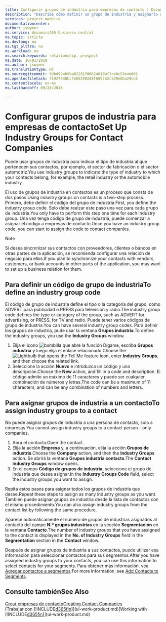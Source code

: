 ```yaml
---
title: Configurar grupos de industria para empresas de contacto | Documentos de Microsoft
description: "Describe cómo definir un grupo de industria y asignarlo a una empresa de contacto, por ejemplo, en la industria minorista o la industria del automóvil."
services: project-madeira
documentationcenter: 
author: jswymer
ms.service: dynamics365-business-central
ms.topic: article
ms.devlang: na
ms.tgt_pltfrm: na
ms.workload: na
ms.search.keywords: relationship, prospect
ms.date: 10/01/2018
ms.author: jswymer
ms.translationtype: HT
ms.sourcegitcommit: 9dbd92409ba02281f008246194f3ce0c53e4e001
ms.openlocfilehash: f1927938bc7e882902d8f609242c529e0ba29cd1
ms.contentlocale: es-mx
ms.lasthandoff: 09/28/2018

---
```

# <a name="set-up-industry-groups-for-contact-companies"></a><span data-ttu-id="c5088-103">Configurar grupos de industria para empresas de contacto</span><span class="sxs-lookup"><span data-stu-id="c5088-103">Set Up Industry Groups for Contact Companies</span></span>
<span data-ttu-id="c5088-104">Puede usar grupos de industria para indicar el tipo de industria al que pertenecen sus contactos, por ejemplo, el sector de fabricación o el sector automotriz.</span><span class="sxs-lookup"><span data-stu-id="c5088-104">You use industry groups to indicate the type of industry to which your contacts belong, for example, the retail industry or the automobile industry.</span></span>

<span data-ttu-id="c5088-105">El uso de grupos de industria en contactos es un proceso que consta de dos pasos.</span><span class="sxs-lookup"><span data-stu-id="c5088-105">Using industry groups on contacts is a two-step process.</span></span> <span data-ttu-id="c5088-106">Primero, debe definir el código del grupo de industria.</span><span class="sxs-lookup"><span data-stu-id="c5088-106">First, you define the industry group code.</span></span> <span data-ttu-id="c5088-107">Solo debe realzar este paso una vez para cada grupo de industria.</span><span class="sxs-lookup"><span data-stu-id="c5088-107">You only have to perform this step one time for each industry group.</span></span> <span data-ttu-id="c5088-108">Una vez tenga código de grupo de industria, puede comenzar a asignar el código a empresas de contacto.</span><span class="sxs-lookup"><span data-stu-id="c5088-108">Once you have an industry group code, you can start to assign the code to contact companies.</span></span>

> [!NOTE]  
>   <span data-ttu-id="c5088-109">Si desea sincronizar sus contactos con proveedores, clientes o bancos en otras partes de la aplicación, se recomienda configurar una relación de negocio para ellos.</span><span class="sxs-lookup"><span data-stu-id="c5088-109">If you plan to synchronize your contacts with vendors, customers, or bank accounts in other parts of the application, you may want to set up a business relation for them.</span></span>

## <a name="to-define-an-industry-group-code"></a><span data-ttu-id="c5088-110">Para definir un código de grupo de industria</span><span class="sxs-lookup"><span data-stu-id="c5088-110">To define an industry group code</span></span>
<span data-ttu-id="c5088-111">El código de grupo de industria define el tipo o la categoría del grupo, como ADVERT para publicidad o PRESS para televisión y radio.</span><span class="sxs-lookup"><span data-stu-id="c5088-111">The industry group code defines the type or category of the group, such as ADVERT for advertising, or PRESS, for TV and radio.</span></span> <span data-ttu-id="c5088-112">Puede tener varios códigos de grupo de industria.</span><span class="sxs-lookup"><span data-stu-id="c5088-112">You can have several industry group codes.</span></span> <span data-ttu-id="c5088-113">Para definir los grupos de industria, pude usar la ventana **Grupos industria**.</span><span class="sxs-lookup"><span data-stu-id="c5088-113">To define the industry groups, you use the **Industry Groups** window.</span></span>

1. <span data-ttu-id="c5088-114">Elija el icono ![bombilla que abre la función Dígame](media/ui-search/search_small.png "Dígame que desea hacer"), escriba **Grupos industria** y luego elija el enlace relacionado.</span><span class="sxs-lookup"><span data-stu-id="c5088-114">Choose the ![Lightbulb that opens the Tell Me feature](media/ui-search/search_small.png "Tell me what you want to do") icon, enter **Industry Groups**, and then choose the related link.</span></span>
2. <span data-ttu-id="c5088-115">Seleccione la acción **Nuevo** e introduzca un código y una descripción.</span><span class="sxs-lookup"><span data-stu-id="c5088-115">Choose the **New** action, and fill in a code and description.</span></span> <span data-ttu-id="c5088-116">El código admite un máximo de 11 caracteres y puede ser cualquier combinación de números y letras.</span><span class="sxs-lookup"><span data-stu-id="c5088-116">The code can be a maximum of 11 characters, and can be any combination of numbers and letters.</span></span>

## <a name="AssignIndustryGroupContact"></a> <span data-ttu-id="c5088-117">Para asignar grupos de industria a un contacto</span><span class="sxs-lookup"><span data-stu-id="c5088-117">To assign industry groups to a contact</span></span>
<span data-ttu-id="c5088-118">No puede asignar grupos de industria a una persona de contacto, solo a empresas.</span><span class="sxs-lookup"><span data-stu-id="c5088-118">You cannot assign industry groups to a contact person - only companies.</span></span>

1. <span data-ttu-id="c5088-119">Abra el contacto.</span><span class="sxs-lookup"><span data-stu-id="c5088-119">Open the contact.</span></span>
2. <span data-ttu-id="c5088-120">Elija la acción **Empresa** y, a continuación, elija la acción **Grupos de industria**.</span><span class="sxs-lookup"><span data-stu-id="c5088-120">Choose the **Company** action, and then the **Industry Groups** action.</span></span> <span data-ttu-id="c5088-121">Se abrirá la ventana **Grupos industria contacto**.</span><span class="sxs-lookup"><span data-stu-id="c5088-121">The **Contact Industry Groups** window opens.</span></span>
3. <span data-ttu-id="c5088-122">En el campo **Código de grupos de industria**, seleccione el grupo de industria que desea asignar.</span><span class="sxs-lookup"><span data-stu-id="c5088-122">In the **Industry Groups Code** field, select the industry groups you want to assign.</span></span>

<span data-ttu-id="c5088-123">Repita estos pasos para asignar todos los grupos de industria que desee.</span><span class="sxs-lookup"><span data-stu-id="c5088-123">Repeat these steps to assign as many industry groups as you want.</span></span> <span data-ttu-id="c5088-124">También puede asignar grupos de industria desde la lista de contactos con el mismo procedimiento.</span><span class="sxs-lookup"><span data-stu-id="c5088-124">You can also assign industry groups from the contact list by following the same procedure.</span></span>

<span data-ttu-id="c5088-125">Aparece automáticamente el número de grupos de industrias asignados al contacto del campo **N.º grupos industrias** en la sección **Segmentación** en la ventana **Contacto**.</span><span class="sxs-lookup"><span data-stu-id="c5088-125">The number of industry groups that you have assigned to the contact is displayed in the **No. of Industry Groups** field in the **Segmentation** section in the **Contact** window.</span></span>

<span data-ttu-id="c5088-126">Después de asignar grupos de industria a sus contactos, puede utilizar esa información para seleccionar contactos para sus segmentos.</span><span class="sxs-lookup"><span data-stu-id="c5088-126">After you have assigned industry groups to your contacts, you can use this information to select contacts for your segments.</span></span> <span data-ttu-id="c5088-127">Para obtener más información, vea [Agregar contactos a segmentos](marketing-add-contact-segment.md).</span><span class="sxs-lookup"><span data-stu-id="c5088-127">For more information, see [Add Contacts to Segments](marketing-add-contact-segment.md).</span></span>

## <a name="see-also"></a><span data-ttu-id="c5088-128">Consulte también</span><span class="sxs-lookup"><span data-stu-id="c5088-128">See Also</span></span>
[<span data-ttu-id="c5088-129">Crear empresas de contacto</span><span class="sxs-lookup"><span data-stu-id="c5088-129">Creating Contact Companies</span></span>](marketing-create-contact-companies.md)  
<span data-ttu-id="c5088-130">[Trabajar con [!INCLUDE[d365fin](includes/d365fin_md.md)]](ui-work-product.md)</span><span class="sxs-lookup"><span data-stu-id="c5088-130">[Working with [!INCLUDE[d365fin](includes/d365fin_md.md)]](ui-work-product.md)</span></span>

